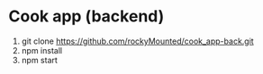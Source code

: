 # Cook app (backend)
1. git clone https://github.com/rockyMounted/cook_app-back.git
2. npm install
3. npm start
